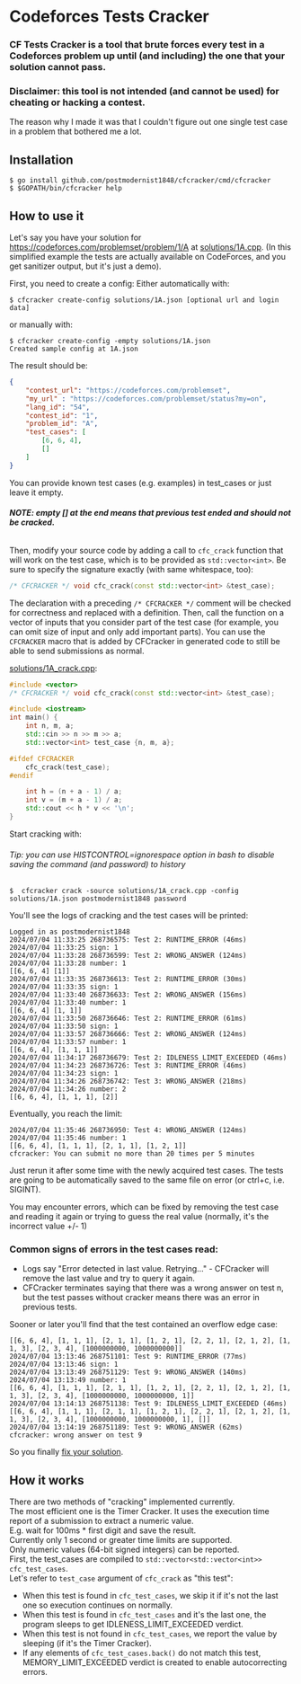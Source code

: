 # Codeforces Tests Cracker

### CF Tests Cracker is a tool that brute forces every test in a Codeforces problem up until (and including) the one that your solution cannot pass.

### Disclaimer: this tool is not intended (and cannot be used) for cheating or hacking a contest.
The reason why I made it was that I couldn't figure out one single test case in a problem that bothered me a lot.

## Installation
```console
$ go install github.com/postmodernist1848/cfcracker/cmd/cfcracker
$ $GOPATH/bin/cfcracker help
```
## How to use it

Let's say you have your solution for https://codeforces.com/problemset/problem/1/A at [solutions/1A.cpp](solutions/1A.cpp).
(In this simplified example the tests are actually available on CodeForces,
and you get sanitizer output, but it's just a demo).

First, you need to create a config:
Either automatically with:
```console
$ cfcracker create-config solutions/1A.json [optional url and login data]
```
or manually with:
```console
$ cfcracker create-config -empty solutions/1A.json
Created sample config at 1A.json
```
The result should be:
```json
{
    "contest_url": "https://codeforces.com/problemset",
    "my_url" : "https://codeforces.com/problemset/status?my=on",
    "lang_id": "54",
    "contest_id": "1",
    "problem_id": "A",
    "test_cases": [
        [6, 6, 4],
        []
    ]
}
```

You can provide known test cases (e.g. examples) in test_cases or just leave it empty.

###### **NOTE: empty [] at the end means that previous test ended and should not be cracked.**

Then, modify your source code by adding a call to `cfc_crack` function that will work on the test case, which is to be provided as `std::vector<int>`.
Be sure to specify the signature exactly (with same whitespace, too):
```c++
/* CFCRACKER */ void cfc_crack(const std::vector<int> &test_case);
```

The declaration with a preceding `/* CFCRACKER */` comment will be checked for correctness and replaced with a definition.
Then, call the function on a vector of inputs that you consider part of the test case (for example, you can omit size of input and only add important parts).
You can use the `CFCRACKER` macro that is added by CFCracker in generated code to still be able to send submissions as normal.

[solutions/1A_crack.cpp](solutions/1A_crack.cpp):
```c++
#include <vector>
/* CFCRACKER */ void cfc_crack(const std::vector<int> &test_case);

#include <iostream>
int main() {
    int n, m, a;
    std::cin >> n >> m >> a;
    std::vector<int> test_case {n, m, a};

#ifdef CFCRACKER
    cfc_crack(test_case);
#endif

    int h = (n + a - 1) / a;
    int v = (m + a - 1) / a;
    std::cout << h * v << '\n';
}
```

Start cracking with:
###### Tip: you can use HISTCONTROL=ignorespace option in bash to disable saving the command (and password) to history
```console
$  cfcracker crack -source solutions/1A_crack.cpp -config solutions/1A.json postmodernist1848 password
```
You'll see the logs of cracking and the test cases will be printed:
```console
Logged in as postmodernist1848
2024/07/04 11:33:25 268736575: Test 2: RUNTIME_ERROR (46ms)
2024/07/04 11:33:25 sign: 1
2024/07/04 11:33:28 268736599: Test 2: WRONG_ANSWER (124ms)
2024/07/04 11:33:28 number: 1
[[6, 6, 4] [1]]
2024/07/04 11:33:35 268736613: Test 2: RUNTIME_ERROR (30ms)
2024/07/04 11:33:35 sign: 1
2024/07/04 11:33:40 268736633: Test 2: WRONG_ANSWER (156ms)
2024/07/04 11:33:40 number: 1
[[6, 6, 4] [1, 1]]
2024/07/04 11:33:50 268736646: Test 2: RUNTIME_ERROR (61ms)
2024/07/04 11:33:50 sign: 1
2024/07/04 11:33:57 268736666: Test 2: WRONG_ANSWER (124ms)
2024/07/04 11:33:57 number: 1
[[6, 6, 4], [1, 1, 1]]
2024/07/04 11:34:17 268736679: Test 2: IDLENESS_LIMIT_EXCEEDED (46ms)
2024/07/04 11:34:23 268736726: Test 3: RUNTIME_ERROR (46ms)
2024/07/04 11:34:23 sign: 1
2024/07/04 11:34:26 268736742: Test 3: WRONG_ANSWER (218ms)
2024/07/04 11:34:26 number: 2
[[6, 6, 4], [1, 1, 1], [2]]
```

Eventually, you reach the limit:
```console
2024/07/04 11:35:46 268736950: Test 4: WRONG_ANSWER (124ms)
2024/07/04 11:35:46 number: 1
[[6, 6, 4], [1, 1, 1], [2, 1, 1], [1, 2, 1]]
cfcracker: You can submit no more than 20 times per 5 minutes
```
Just rerun it after some time with the newly acquired test cases.
The tests are going to be automatically saved to the same file on error (or ctrl+c, i.e. SIGINT).

You may encounter errors, which can be fixed by removing the test case and reading it again or trying to guess the real value (normally, it's the incorrect value +/- 1)

### Common signs of errors in the test cases read:
- Logs say "Error detected in last value. Retrying..." - CFCracker will remove the last value and try to query it again.
- CFCracker terminates saying that there was a wrong answer on test n, but the test passes without cracker means there was an error in previous tests.

Sooner or later you'll find that the test contained an overflow edge case:
```console
[[6, 6, 4], [1, 1, 1], [2, 1, 1], [1, 2, 1], [2, 2, 1], [2, 1, 2], [1, 1, 3], [2, 3, 4], [1000000000, 1000000000]]
2024/07/04 13:13:46 268751101: Test 9: RUNTIME_ERROR (77ms)
2024/07/04 13:13:46 sign: 1
2024/07/04 13:13:49 268751129: Test 9: WRONG_ANSWER (140ms)
2024/07/04 13:13:49 number: 1
[[6, 6, 4], [1, 1, 1], [2, 1, 1], [1, 2, 1], [2, 2, 1], [2, 1, 2], [1, 1, 3], [2, 3, 4], [1000000000, 1000000000, 1]]
2024/07/04 13:14:13 268751138: Test 9: IDLENESS_LIMIT_EXCEEDED (46ms)
[[6, 6, 4], [1, 1, 1], [2, 1, 1], [1, 2, 1], [2, 2, 1], [2, 1, 2], [1, 1, 3], [2, 3, 4], [1000000000, 1000000000, 1], []]
2024/07/04 13:14:19 268751189: Test 9: WRONG_ANSWER (62ms)
cfcracker: wrong answer on test 9
```
So you finally [fix your solution](solutions/1A_fixed.cpp).

## How it works

There are two methods of "cracking" implemented currently. \
The most efficient one is the Timer Cracker. It uses the execution time report of a submission to extract a numeric value. \
E.g. wait for 100ms * first digit and save the result. \
Currently only 1 second or greater time limits are supported. \
Only numeric values (64-bit signed integers) can be reported. \
First, the test_cases are compiled to `std::vector<std::vector<int>> cfc_test_cases`.  \
Let's refer to `test_case` argument of `cfc_crack` as "this test":
- When this test is found in `cfc_test_cases`, we skip it if it's not the last one so execution continues on normally.
- When this test is found in `cfc_test_cases` and it's the last one, the program sleeps to get IDLENESS_LIMIT_EXCEEDED verdict.
- When this test is not found in `cfc_test_cases`, we report the value by sleeping (if it's the Timer Cracker).
- If any elements of `cfc_test_cases.back()` do not match this test, MEMORY_LIMIT_EXCEEDED verdict is created to enable autocorrecting errors.
